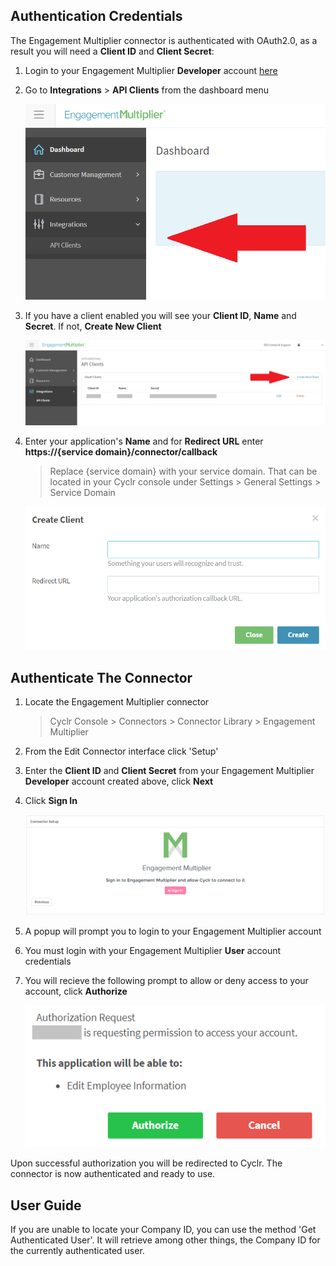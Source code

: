 
## Authentication Credentials

The Engagement Multiplier connector is authenticated with OAuth2.0, as a result you will need a **Client ID** and **Client Secret**:

1. Login to your Engagement Multiplier **Developer** account [here](http://em.envisionitmedia.com)

2. Go to **Integrations** > **API Clients** from the dashboard menu

   ![engagement multiplier interface](./images/engage_multi_1.png)

3. If you have a client enabled you will see your **Client ID**, **Name** and **Secret**. If not, **Create New Client**

   ![engagement multiplier interface](./images/engage_multi_2.png)

4. Enter your application's **Name** and for **Redirect URL** enter **https://{service domain}/connector/callback**

   > Replace {service domain} with your service domain. That can be located in your Cyclr console under Settings > General Settings > Service Domain

   ![engagement multiplier interface](./images/engage_multi_3.png)

## Authenticate The Connector

1. Locate the Engagement Multiplier connector

   > Cyclr Console > Connectors > Connector Library > Engagement Multiplier

2. From the Edit Connector interface click 'Setup'

3. Enter the **Client ID** and **Client Secret** from your Engagement Multiplier **Developer** account created above, click **Next**

4. Click **Sign In**

   ![engagement multiplier interface](./images/engage_multi_5.png)

5. A popup will prompt you to login to your Engagement Multiplier account

6. You must login with your Engagement Multiplier **User** account credentials

7. You will recieve the following prompt to allow or deny access to your account, click **Authorize**

   ![engagement multiplier interface](./images/engage_multi_4.png)

Upon successful authorization you will be redirected to Cyclr. The connector is now authenticated and ready to use.

## User Guide

If you are unable to locate your Company ID, you can use the method 'Get Authenticated User'. It will retrieve among other things, the Company ID for the currently authenticated user.